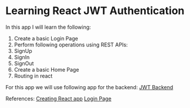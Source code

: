 # Learning React JWT Authentication

In this app I will learn the following:

1. Create a basic Login Page
2. Perform following operations using REST APIs: 
  1. SignUp 
  2. SignIn
  3. SignOut
3. Create a basic Home Page
4. Routing in react

For this app we will use following app for the backend: [JWT Backend](https://github.com/JayantSeth/learning-flask-rest-jwt.git)

References:
[Creating React app](https://docs.microsoft.com/en-us/windows/dev-environment/javascript/react-on-windows)
[Login Page](https://codesandbox.io/s/simple-react-login-form-using-material-ui-with-custom-theme-lwic5?file=/src/index.js)

